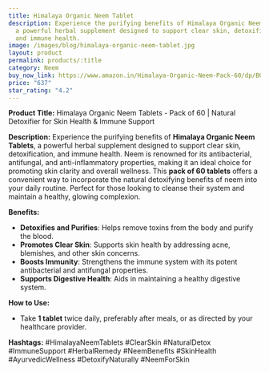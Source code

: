 ```yaml
---
title: Himalaya Organic Neem Tablet
description: Experience the purifying benefits of Himalaya Organic Neem Tablets,
  a powerful herbal supplement designed to support clear skin, detoxification,
  and immune health.
image: /images/blog/himalaya-organic-neem-tablet.jpg
layout: product
permalink: products/:title
category: Neem
buy_now_link: https://www.amazon.in/Himalaya-Organic-Neem-Pack-60/dp/B0CHS93XVL/ref=sr_1_1_sspa?crid=1U65A0ZJY2B5Y&tag=m0150-21
price: "637"
star_rating: "4.2"
---
```

**Product Title:** Himalaya Organic Neem Tablets - Pack of 60 | Natural Detoxifier for Skin Health & Immune Support

**Description:**
Experience the purifying benefits of **Himalaya Organic Neem Tablets**, a powerful herbal supplement designed to support clear skin, detoxification, and immune health. Neem is renowned for its antibacterial, antifungal, and anti-inflammatory properties, making it an ideal choice for promoting skin clarity and overall wellness. This **pack of 60 tablets** offers a convenient way to incorporate the natural detoxifying benefits of neem into your daily routine. Perfect for those looking to cleanse their system and maintain a healthy, glowing complexion.

**Benefits:**
- **Detoxifies and Purifies**: Helps remove toxins from the body and purify the blood.
- **Promotes Clear Skin**: Supports skin health by addressing acne, blemishes, and other skin concerns.
- **Boosts Immunity**: Strengthens the immune system with its potent antibacterial and antifungal properties.
- **Supports Digestive Health**: Aids in maintaining a healthy digestive system.

**How to Use:**
- Take **1 tablet** twice daily, preferably after meals, or as directed by your healthcare provider.

**Hashtags:**
#HimalayaNeemTablets #ClearSkin #NaturalDetox #ImmuneSupport #HerbalRemedy #NeemBenefits #SkinHealth #AyurvedicWellness #DetoxifyNaturally #NeemForSkin
